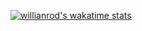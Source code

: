 <!--[![Top Langs](https://github-readme-stats.vercel.app/api/top-langs/?username=greenlightjohnny&show_icons=true&theme=radical)](https://github.com/greenlightjohnny/github-readme-stats&show_icons=true&theme=radical) -->
[![willianrod's wakatime stats](https://github-readme-stats.vercel.app/api/wakatime?username=just_gonna_send_it&show_icons=true&theme=radical&layout=compact)](https://github.com/greenlightjohnny/github-readme-stats)


<!--
**greenlightjohnny/greenlightjohnny** is a ✨ _special_ ✨ repository because its `README.md` (this file) appears on your GitHub profile.

Here are some ideas to get you started:

- 🔭 I’m currently working on ...
- 🌱 I’m currently learning ...
- 👯 I’m looking to collaborate on ...
- 🤔 I’m looking for help with ...
- 💬 Ask me about ...
- 📫 How to reach me: ...
- 😄 Pronouns: ...
- ⚡ Fun fact: ...
-->
